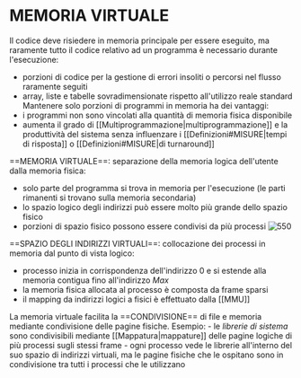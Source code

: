 # MEMORIA VIRTUALE
Il codice deve risiedere in memoria principale per essere eseguito, ma raramente tutto il codice relativo ad un programma è necessario durante l'esecuzione:
- porzioni di codice per la gestione di errori insoliti o percorsi nel flusso raramente seguiti
- array, liste e tabelle sovradimensionate rispetto all'utilizzo reale standard
Mantenere solo porzioni di programmi in memoria ha dei vantaggi:
- i programmi non sono vincolati alla quantità di memoria fisica disponibile
- aumenta il grado di [[Multiprogrammazione|multiprogrammazione]] e la produttività del sistema senza influenzare i [[Definizioni#MISURE|tempi di risposta]] o [[Definizioni#MISURE|di turnaround]]

==MEMORIA VIRTUALE==: separazione della memoria logica dell'utente dalla memoria fisica:
- solo parte del programma si trova in memoria per l'esecuzione (le parti rimanenti si trovano sulla memoria secondaria)
- lo spazio logico degli indirizzi può essere molto più grande dello spazio fisico
- porzioni di spazio fisico possono essere condivisi da più processi
![550](memoria_virtuale.png)

==SPAZIO DEGLI INDIRIZZI VIRTUALI==: collocazione dei processi in memoria dal punto di vista logico:
- processo inizia in corrispondenza dell'indirizzo 0 e si estende alla memoria contigua fino all'indirizzo _Max_
- la memoria fisica allocata al processo è composta da frame sparsi
- il mapping da indirizzi logici a fisici è effettuato dalla [[MMU]]

La memoria virtuale facilita la ==CONDIVISIONE== di file e memoria mediante condivisione delle pagine fisiche.
Esempio:
	- le _librerie di sistema_ sono condivisibili mediante [[Mappatura|mappature]] delle pagine logiche di più processi sugli stessi frame
	- ogni processo vede le librerie all'interno del suo spazio di indirizzi virtuali, ma le pagine fisiche che le ospitano sono in condivisione tra tutti i processi che le utilizzano